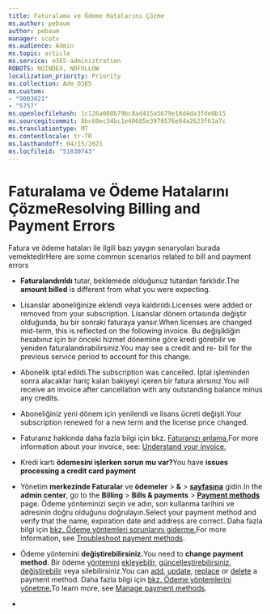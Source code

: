 ```yaml
---
title: Faturalama ve Ödeme Hatalarını Çözme
ms.author: pebaum
author: pebaum
manager: scotv
ms.audience: Admin
ms.topic: article
ms.service: o365-administration
ROBOTS: NOINDEX, NOFOLLOW
localization_priority: Priority
ms.collection: Adm_O365
ms.custom:
- "9003021"
- "5757"
ms.openlocfilehash: 1c126a088b79bc8ad415a5679e18d4da3fde8b15
ms.sourcegitcommit: 8bc60ec34bc1e40685e3976576e04a2623f63a7c
ms.translationtype: MT
ms.contentlocale: tr-TR
ms.lasthandoff: 04/15/2021
ms.locfileid: "51830743"
---
```

# <a name="resolving-billing-and-payment-errors"></a><span data-ttu-id="26114-102">Faturalama ve Ödeme Hatalarını Çözme</span><span class="sxs-lookup"><span data-stu-id="26114-102">Resolving Billing and Payment Errors</span></span>

<span data-ttu-id="26114-103">Fatura ve ödeme hataları ile ilgili bazı yaygın senaryoları burada vemektedir</span><span class="sxs-lookup"><span data-stu-id="26114-103">Here are some common scenarios related to bill and payment errors</span></span>

- <span data-ttu-id="26114-104">**Faturalandırıldı** tutar, beklemede olduğunuz tutardan farklıdır.</span><span class="sxs-lookup"><span data-stu-id="26114-104">The  **amount billed** is different from what you were expecting.</span></span>
- <span data-ttu-id="26114-105">Lisanslar aboneliğinize eklendi veya kaldırıldı.</span><span class="sxs-lookup"><span data-stu-id="26114-105">Licenses were added or removed from your subscription.</span></span> <span data-ttu-id="26114-106">Lisanslar dönem ortasında değiştir olduğunda, bu bir sonraki faturaya yansır.</span><span class="sxs-lookup"><span data-stu-id="26114-106">When licenses are changed mid-term, this is reflected on the following invoice.</span></span> <span data-ttu-id="26114-107">Bu değişikliğin hesabınız için bir önceki hizmet dönemine göre kredi görebilir ve yeniden faturalandırabilirsiniz.</span><span class="sxs-lookup"><span data-stu-id="26114-107">You may see a credit and re- bill for the previous service period to account for this change.</span></span>
- <span data-ttu-id="26114-108">Abonelik iptal edildi.</span><span class="sxs-lookup"><span data-stu-id="26114-108">The subscription was cancelled.</span></span> <span data-ttu-id="26114-109">İptal işleminden sonra alacaklar hariç kalan bakiyeyi içeren bir fatura alırsınız.</span><span class="sxs-lookup"><span data-stu-id="26114-109">You will receive an invoice after cancellation with any outstanding balance minus any credits.</span></span>
- <span data-ttu-id="26114-110">Aboneliğiniz yeni dönem için yenilendi ve lisans ücreti değişti.</span><span class="sxs-lookup"><span data-stu-id="26114-110">Your subscription renewed for a new term and the license price changed.</span></span>
- <span data-ttu-id="26114-111">Faturanız hakkında daha fazla bilgi için bkz.  [Faturanızı anlama.](https://docs.microsoft.com/microsoft-365/commerce/billing-and-payments/understand-your-invoice2)</span><span class="sxs-lookup"><span data-stu-id="26114-111">For more information about your invoice, see:  [Understand your invoice.](https://docs.microsoft.com/microsoft-365/commerce/billing-and-payments/understand-your-invoice2)</span></span>
- <span data-ttu-id="26114-112">Kredi kartı  **ödemesini işlerken sorun mu var?**</span><span class="sxs-lookup"><span data-stu-id="26114-112">You have  **issues processing a credit card payment**</span></span>
- <span data-ttu-id="26114-113">Yönetim **merkezinde Faturalar** ve **ödemeler**   >   **&**   >   **[sayfasına](https://go.microsoft.com/fwlink/p/?linkid=2018806)** gidin.</span><span class="sxs-lookup"><span data-stu-id="26114-113">In the  **admin center**, go to the  **Billing**  >  **Bills & payments**  >  **[Payment methods](https://go.microsoft.com/fwlink/p/?linkid=2018806)** page.</span></span> <span data-ttu-id="26114-114">Ödeme yönteminizi seçin ve adın, son kullanma tarihini ve adresinin doğru olduğunu doğrulayın.</span><span class="sxs-lookup"><span data-stu-id="26114-114">Select your payment method and verify that the name, expiration date and address are correct.</span></span> <span data-ttu-id="26114-115">Daha fazla bilgi için [bkz. Ödeme yöntemleri sorunlarını giderme.](https://docs.microsoft.com/microsoft-365/commerce/billing-and-payments/manage-payment-methods#troubleshoot-payment-methods)</span><span class="sxs-lookup"><span data-stu-id="26114-115">For more information, see  [Troubleshoot payment methods](https://docs.microsoft.com/microsoft-365/commerce/billing-and-payments/manage-payment-methods#troubleshoot-payment-methods).</span></span>

- <span data-ttu-id="26114-116">Ödeme yöntemini **değiştirebilirsiniz.**</span><span class="sxs-lookup"><span data-stu-id="26114-116">You need to  **change payment method**.</span></span> <span data-ttu-id="26114-117">Bir ödeme [yöntemini](https://docs.microsoft.com/microsoft-365/commerce/billing-and-payments/manage-payment-methods?view=o365-worldwide#add-a-payment-method)  [ekleyebilir,](https://docs.microsoft.com/microsoft-365/commerce/billing-and-payments/manage-payment-methods?view=o365-worldwide#update-payment-method-details)  [güncelleştirebilirsiniz,](https://docs.microsoft.com/microsoft-365/commerce/billing-and-payments/manage-payment-methods?view=o365-worldwide#replace-a-payment-method)  [değiştirebilir](https://docs.microsoft.com/microsoft-365/commerce/billing-and-payments/manage-payment-methods?view=o365-worldwide#delete-a-payment-method)  veya silebilirsiniz.</span><span class="sxs-lookup"><span data-stu-id="26114-117">You can [add](https://docs.microsoft.com/microsoft-365/commerce/billing-and-payments/manage-payment-methods?view=o365-worldwide#add-a-payment-method),  [update](https://docs.microsoft.com/microsoft-365/commerce/billing-and-payments/manage-payment-methods?view=o365-worldwide#update-payment-method-details),  [replace](https://docs.microsoft.com/microsoft-365/commerce/billing-and-payments/manage-payment-methods?view=o365-worldwide#replace-a-payment-method)  or  [delete](https://docs.microsoft.com/microsoft-365/commerce/billing-and-payments/manage-payment-methods?view=o365-worldwide#delete-a-payment-method)  a payment method.</span></span> <span data-ttu-id="26114-118">Daha fazla bilgi için [bkz. Ödeme yöntemlerini yönetme.](https://docs.microsoft.com/microsoft-365/commerce/billing-and-payments/manage-payment-methods?view=o365-worldwide)</span><span class="sxs-lookup"><span data-stu-id="26114-118">To learn more, see  [Manage payment methods](https://docs.microsoft.com/microsoft-365/commerce/billing-and-payments/manage-payment-methods?view=o365-worldwide).</span></span>
- 